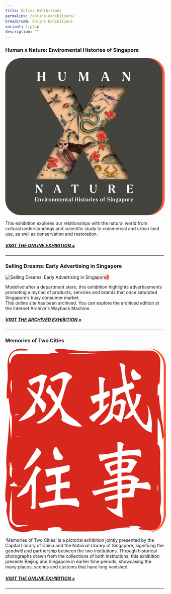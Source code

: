 ```yaml
---
title: Online Exhibitions
permalink: /online-exhibitions/
breadcrumb: Online Exhibitions
variant: tiptap
description: ""
---
```

<h3><strong>Human x Nature: Enviromental Histories of Singapore</strong></h3>
<div class="isomer-image-wrapper">
<img style="border-radius: 10%; box-shadow: 7px 0 #FF5733;" height="500" width="500" alt="Human x Nature thumbnail" src="/images/event-images/humanxnature/hxn_thumbnail_dark_500x500.jpg">
</div>
<p>This exhibition explores our relationships with the natural world from
cultural understandings and scientific study to commercial and urban land
use, as well as conservation and restoration.</p>
<h5><a href="https://www.nlb.gov.sg/staticassets/exhibitions/virtual/humanxnature/virtualtour/index.htm" rel="noopener" target="_blank">VISIT THE ONLINE EXHIBITION »</a></h5>
<hr>
<h3><strong>Selling Dreams: Early Advertising in Singapore</strong></h3>
<div class="isomer-image-wrapper">
<img style="border-radius: 10%; box-shadow: 7px 0 #FF5733;" height="500" width="500" alt="Selling Dreams: Early Advertising in Singapore" src="/images/event-images/sellingdreams/selling-dreams-thumbnail_2.jpg">
</div>
<p>Modelled after a department store, this exhibition highlights advertisements
promoting a myriad of products, services and brands that once saturated
Singapore’s busy consumer market.
<br>This online site has been archived. You can explore the archived edition
at the Internet Archive's Wayback Machine.</p>
<h5><a href="https://web.archive.org/web/20210816094323/https:/www.nlb.gov.sg/exhibitions/sellingdreams/" rel="noopener" target="_blank">VISIT THE ARCHIVED EXHIBITION »</a></h5>
<hr>
<h3><strong>Memories of Two Cities</strong></h3>
<div class="isomer-image-wrapper">
<img style="border-radius: 10%; box-shadow: 7px 0 #FF5733;" height="584" width="592" alt="A red stamp seal, with white Chinese characters for Memories of Two Cities." src="/images/event-images/motc/logo.png">
</div>
<p>‘Memories of Two Cities’ is a pictorial exhibition jointly presented by
the Capital Library of China and the National Library of Singapore, signifying
the goodwill and partnership between the two institutions. Through historical
photographs drawn from the collections of both institutions, this exhibition
presents Beijing and Singapore in earlier time periods, showcasing the
many places, scenes and customs that have long vanished.</p>
<h5><a href="https://memoriesoftwocities.nlb.gov.sg/" rel="noopener" target="_blank">VISIT THE ONLINE EXHIBITION »</a></h5>
<hr>
<p></p>